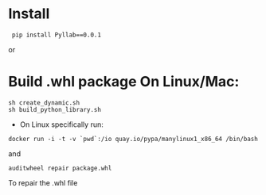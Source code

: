 # Install
```
 pip install Pyllab==0.0.1
```

or


# Build .whl package On Linux/Mac:
```
sh create_dynamic.sh
sh build_python_library.sh
```

- On Linux specifically run:

```
docker run -i -t -v `pwd`:/io quay.io/pypa/manylinux1_x86_64 /bin/bash
```

and

```
auditwheel repair package.whl
```

To repair the .whl file
